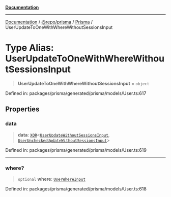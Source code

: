 [**Documentation**](../../../../../README.md)

***

[Documentation](../../../../../README.md) / [@repo/prisma](../../../README.md) / [Prisma](../README.md) / UserUpdateToOneWithWhereWithoutSessionsInput

# Type Alias: UserUpdateToOneWithWhereWithoutSessionsInput

> **UserUpdateToOneWithWhereWithoutSessionsInput** = `object`

Defined in: packages/prisma/generated/prisma/models/User.ts:617

## Properties

### data

> **data**: [`XOR`](XOR.md)\<[`UserUpdateWithoutSessionsInput`](UserUpdateWithoutSessionsInput.md), [`UserUncheckedUpdateWithoutSessionsInput`](UserUncheckedUpdateWithoutSessionsInput.md)\>

Defined in: packages/prisma/generated/prisma/models/User.ts:619

***

### where?

> `optional` **where**: [`UserWhereInput`](UserWhereInput.md)

Defined in: packages/prisma/generated/prisma/models/User.ts:618
